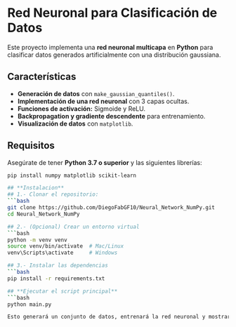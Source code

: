 # Red Neuronal para Clasificación de Datos

Este proyecto implementa una **red neuronal multicapa** en **Python** para clasificar datos generados artificialmente con una distribución gaussiana.

## Características
- **Generación de datos** con `make_gaussian_quantiles()`.
- **Implementación de una red neuronal** con 3 capas ocultas.
- **Funciones de activación:** Sigmoide y ReLU.
- **Backpropagation y gradiente descendente** para entrenamiento.
- **Visualización de datos** con `matplotlib`.

## Requisitos

Asegúrate de tener **Python 3.7 o superior** y las siguientes librerías:

```bash
pip install numpy matplotlib scikit-learn

## **Instalacion**
## 1.- Clonar el repositorio:
```bash
git clone https://github.com/DiegoFabGF10/Neural_Network_NumPy.git
cd Neural_Network_NumPy

## 2.- (Opcional) Crear un entorno virtual
```bash
python -m venv venv
source venv/bin/activate  # Mac/Linux
venv\Scripts\activate     # Windows

## 3.- Instalar las dependencias
```bash
pip install -r requirements.txt

## **Ejecutar el script principal**
```bash
python main.py

Esto generará un conjunto de datos, entrenará la red neuronal y mostrará la clasificación en un gráfico.
